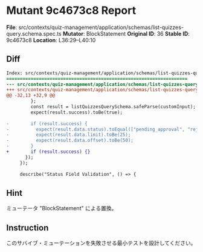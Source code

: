 # Mutant 9c4673c8 Report

**File**: src/contexts/quiz-management/application/schemas/list-quizzes-query.schema.spec.ts
**Mutator**: BlockStatement
**Original ID**: 36
**Stable ID**: 9c4673c8
**Location**: L36:29–L40:10

## Diff

```diff
Index: src/contexts/quiz-management/application/schemas/list-quizzes-query.schema.spec.ts
===================================================================
--- src/contexts/quiz-management/application/schemas/list-quizzes-query.schema.spec.ts	original
+++ src/contexts/quiz-management/application/schemas/list-quizzes-query.schema.spec.ts	mutated #36
@@ -32,13 +32,9 @@
         };
         const result = listQuizzesQuerySchema.safeParse(customInput);
         expect(result.success).toBe(true);
 
-        if (result.success) {
-          expect(result.data.status).toEqual(["pending_approval", "rejected"]);
-          expect(result.data.limit).toBe(25);
-          expect(result.data.offset).toBe(50);
-        }
+        if (result.success) {}
       });
     });
 
     describe("Status Field Validation", () => {
```

## Hint

ミューテータ "BlockStatement" による置換。

## Instruction

このサバイブ・ミューテーションを失敗させる最小テストを設計してください。
